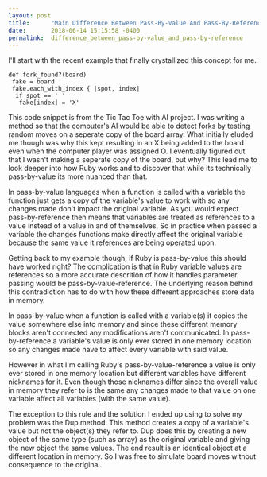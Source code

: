 ```yaml
---
layout: post
title:      "Main Difference Between Pass-By-Value And Pass-By-Reference"
date:       2018-06-14 15:15:58 -0400
permalink:  difference_between_pass-by-value_and_pass-by-reference
---
```



I'll start with the recent example that finally crystallized this concept for me.

```
def fork_found?(board)
 fake = board
 fake.each_with_index { |spot, index|
  if spot == ' '
   fake[index] = 'X'
```

<p> This code snippet is from the Tic Tac Toe with AI project. I was writing a method so that the computer's AI would be able to detect forks by testing random moves on a seperate copy of the board array. What initially eluded me though was why this kept resulting in an X being added to the board even when the computer player was assigned O. I eventually figured out that I wasn't making a seperate copy of the board, but why? This lead me to look deeper into how Ruby works and to discover that while its technically pass-by-value its more nuanced than that.
</p>
<p> In pass-by-value languages when a function is called with a variable the function just gets a copy of the variable's value to work with so any changes made don't impact the original variable. As you would expect pass-by-reference then means that variables are treated as references to a value instead of a value in and of themselves. So in practice when passed a variable the changes functions make directly affect the original variable because the same value it references are being operated upon. 
</p>
<p> Getting back to my example though, if Ruby is pass-by-value this should have worked right? The complication is that in Ruby variable values are references so a more accurate descrition of how it handles parameter passing would be pass-by-value-reference. The underlying reason behind this contradiction has to do with how these different approaches store data in memory.
</p>
<p> In pass-by-value when a function is called with a variable(s) it copies the value somewhere else into memory and since these different memory blocks aren't connected any modifications aren't communicated. In pass-by-reference a variable's value is only ever stored in one memory location so any changes made have to affect every variable with said value. 
</p>
<p> However in what I'm calling Ruby's pass-by-value-reference a value is only ever stored in one memory location but different variables have different nicknames for it. Even though those nicknames differ since the overall value in memory they refer to is the same any changes made to that value on one variable affect all variables (with the same value). 
</p>
<p> The exception to this rule and the solution I ended up using to solve my problem was the Dup method. This method creates a copy of a variable's value but not the object(s) they refer to. Dup does this by creating a new object of the same type (such as array) as the original variable and giving the new object the same values. The end result is an identical object at a different location in memory. So I was free to simulate board moves without consequence to the original. </p>


